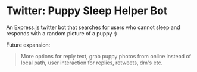 # Twitter: Puppy Sleep Helper Bot

An Express.js twitter bot that searches for users who cannot sleep and responds with a random picture of a puppy :)


Future expansion:
>More options for reply text,
>grab puppy photos from online instead of local path,
>user interaction for replies, retweets, dm's etc.
